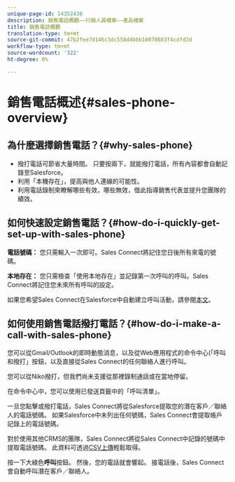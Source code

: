 ```yaml
---
unique-page-id: 14352438
description: 銷售電話概觀——行銷人員檔案——產品檔案
title: 銷售電話概觀
translation-type: tm+mt
source-git-commit: 47b2fee7d146c3dc558d4bbb10070683f4cdfd3d
workflow-type: tm+mt
source-wordcount: '322'
ht-degree: 0%

---
```



# 銷售電話概述{#sales-phone-overview}

## 為什麼選擇銷售電話？{#why-sales-phone}

* 撥打電話可節省大量時間。 只要按兩下，就能撥打電話，所有內容都會自動記錄至Salesforce。
* 利用「本機存在」，提高與他人連線的可能性。
* 利用電話錄制來瞭解哪些有效，哪些無效，借此指導銷售代表並提升您團隊的績效。

## 如何快速設定銷售電話？{#how-do-i-quickly-get-set-up-with-sales-phone}

**電話號碼：** 您只需輸入一次即可。Sales Connect將記住您日後所有來電的號碼。

**本地存在：** 您只需檢查「使用本地存在」並記錄第一次呼叫的呼叫。Sales Connect將記住您未來所有呼叫的設定。

如果您希望Sales Connect在Salesforce中自動建立呼叫活動，請參閱[本文](http://docs.marketo.com/x/joLS)。

## 如何使用銷售電話撥打電話？{#how-do-i-make-a-call-with-sales-phone}

您可以從Gmail/Outlook的即時動態消息，以及從Web應用程式的命令中心(「呼叫和撥打」按鈕，以及直接從Sales Connect的任何聯絡人進行呼叫。

您可以從Niko撥打，但我們尚未支援從那裡錄制通話或在當地停留。

在命令中心中，您可以使用已發送頁籤中的「呼叫清單」。

一旦您點擊或撥打電話，Sales Connect將從Salesforce提取您的潛在客戶／聯絡人的電話號碼。 如果Salesforce中未列出任何號碼，Sales Connect會提取帳戶記錄上的電話號碼。

對於使用其他CRMS的團隊，Sales Connect將從Sales Connect中記錄的號碼中提取電話號碼。 此資料可透過[CSV上傳](http://docs.marketo.com/x/HIPS)輕鬆取得。

按一下大綠色&#x200B;**呼叫**&#x200B;按鈕。 然後，您的電話就會響起。 接電話後，Sales Connect會自動呼叫潛在客戶／聯絡人。
